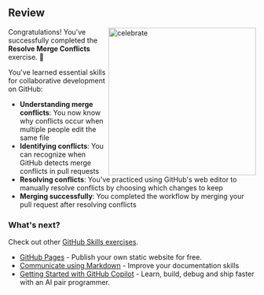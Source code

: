 ## Review

<img src=https://octodex.github.com/images/benevocats.jpg alt=celebrate width=300 align=right>

Congratulations! You've successfully completed the **Resolve Merge Conflicts** exercise. 🎉

You've learned essential skills for collaborative development on GitHub:

- **Understanding merge conflicts**: You now know why conflicts occur when multiple people edit the same file
- **Identifying conflicts**: You can recognize when GitHub detects merge conflicts in pull requests
- **Resolving conflicts**: You've practiced using GitHub's web editor to manually resolve conflicts by choosing which changes to keep
- **Merging successfully**: You completed the workflow by merging your pull request after resolving conflicts

### What's next?

Check out other [GitHub Skills exercises](https://learn.github.com/skills).

- [GitHub Pages](https://github.com/skills-dev/github-pages) - Publish your own static website for free.
- [Communicate using Markdown](https://github.com/skills-dev/communicate-using-markdown) - Improve your documentation skills
- [Getting Started with GitHub Copilot](https://github.com/skills/getting-started-with-github-copilot) - Learn, build, debug and ship faster with an AI pair programmer.

